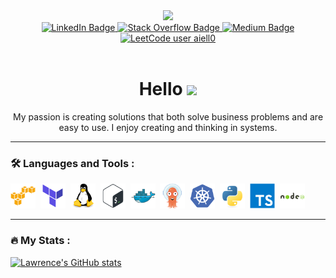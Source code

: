 <div id="header" align="center">
  <img src="https://media.giphy.com/media/13HBDT4QSTpveU/giphy.gif" width="100"/>
</div>
<div id="badges" align="center">
  <a href="https://www.linkedin.com/in/lawrenceaiello/">
    <img src="https://img.shields.io/badge/LinkedIn-blue?style=for-the-badge&logo=linkedin&logoColor=white" alt="LinkedIn Badge"/>
  </a>
  <a href="https://stackoverflow.com/users/3987536/lawrence-aiello">
    <img src="https://img.shields.io/badge/StackOverflow-orange?style=for-the-badge&logo=stackoverflow&logoColor=white" alt="Stack Overflow Badge"/>
  </a>
  <a href="https://medium.com/@aiell0tech">
    <img src="https://img.shields.io/badge/Medium-yellow?style=for-the-badge&logo=medium&logoColor=white" alt="Medium Badge"/>
  </a>
  <a href="https://leetcode.com/aiell0/">
    <img src="https://img.shields.io/badge/dynamic/json?style=for-the-badge&labelColor=black&color=%23ffa116&label=Solved&query=solved&url=https%3A%2F%2Fbadge.xyli.tech/%2Fapi%2Fusers%2Faiell0&logo=leetcode&logoColor=yellow" alt="LeetCode user aiell0"/>
  </a>
</div>
<div id="views" align="center">
<img src="https://komarev.com/ghpvc/?username=aiell0&style=flat-square&color=blue" alt=""/>
</div>

<h1 align="center">Hello <img src="https://media.giphy.com/media/hvRJCLFzcasrR4ia7z/giphy.gif" width="30px"/></h1>
<p align="center">My passion is creating solutions that both solve business problems and are easy to use. I enjoy creating and thinking in systems.</p>

---

### :hammer_and_wrench: Languages and Tools :
<div>
  <img src="https://github.com/devicons/devicon/blob/master/icons/amazonwebservices/amazonwebservices-original.svg" title="AWS" alt="AWS" width="40" height="40"/>&nbsp;
  <img src="https://github.com/devicons/devicon/blob/master/icons/terraform/terraform-original.svg" title="Terraform" alt="Terraform" width="40" height="40"/>&nbsp;
  <img src="https://github.com/devicons/devicon/blob/master/icons/linux/linux-original.svg" title="Linux" alt="Linux" width="40" height="40"/>&nbsp;
  <img src="https://github.com/devicons/devicon/blob/master/icons/bash/bash-original.svg" title="Bash" alt="Bash" width="40" height="40"/>&nbsp;
  <img src="https://github.com/devicons/devicon/blob/master/icons/docker/docker-original.svg" title="Docker" alt="Docker" width="40" height="40"/>&nbsp;
  <img src="https://github.com/devicons/devicon/blob/master/icons/argocd/argocd-original.svg" title="ArgoCD" alt="ArgoCD" width="40" height="40"/>&nbsp;
  <img src="https://github.com/devicons/devicon/blob/master/icons/kubernetes/kubernetes-plain.svg" title="Kubernetes" alt="Kubernetes" width="40" height="40"/>&nbsp;
  <img src="https://github.com/devicons/devicon/blob/master/icons/python/python-original.svg" title="Python" alt="Python" width="40" height="40"/>&nbsp;
  <img src="https://github.com/devicons/devicon/blob/master/icons/typescript/typescript-original.svg" title="Typescript" alt="Typescript" width="40" height="40"/>&nbsp;
  <img src="https://github.com/devicons/devicon/blob/master/icons/nodejs/nodejs-original-wordmark.svg" title="NodeJS" alt="NodeJS" width="40" height="40"/>&nbsp;
</div>

---

### :fire: My Stats :
[![Lawrence's GitHub stats](https://github-readme-stats.vercel.app/api?username=aiell0&show_icons=true&theme=transparent)](https://github.com/aiell0/github-readme-stats)

<!--
**aiell0/aiell0** is a ✨ _special_ ✨ repository because its `README.md` (this file) appears on your GitHub profile.

Here are some ideas to get you started:

- 🔭 I’m currently working on ...
- 🌱 I’m currently learning ...
- 👯 I’m looking to collaborate on ...
- 🤔 I’m looking for help with ...
- 💬 Ask me about ...
- 📫 How to reach me: ...
- 😄 Pronouns: ...
- ⚡ Fun fact: ...
-->
